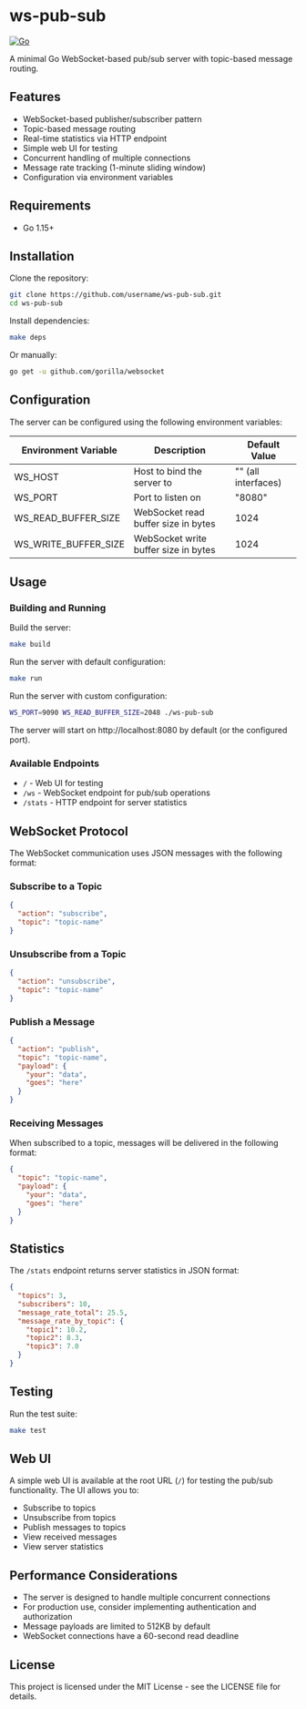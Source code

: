 # ws-pub-sub

[![Go](https://github.com/dbjohnson/ws-pub-sub/actions/workflows/build-and-test.yml/badge.svg)](https://github.com/dbjohnson/ws-pub-sub/actions/workflows/build-and-test.yml)

A minimal Go WebSocket-based pub/sub server with topic-based message routing.

## Features

- WebSocket-based publisher/subscriber pattern
- Topic-based message routing
- Real-time statistics via HTTP endpoint
- Simple web UI for testing
- Concurrent handling of multiple connections
- Message rate tracking (1-minute sliding window)
- Configuration via environment variables

## Requirements

- Go 1.15+

## Installation

Clone the repository:

```bash
git clone https://github.com/username/ws-pub-sub.git
cd ws-pub-sub
```

Install dependencies:

```bash
make deps
```

Or manually:

```bash
go get -u github.com/gorilla/websocket
```

## Configuration

The server can be configured using the following environment variables:

| Environment Variable | Description                          | Default Value       |
| -------------------- | ------------------------------------ | ------------------- |
| WS_HOST              | Host to bind the server to           | "" (all interfaces) |
| WS_PORT              | Port to listen on                    | "8080"              |
| WS_READ_BUFFER_SIZE  | WebSocket read buffer size in bytes  | 1024                |
| WS_WRITE_BUFFER_SIZE | WebSocket write buffer size in bytes | 1024                |

## Usage

### Building and Running

Build the server:

```bash
make build
```

Run the server with default configuration:

```bash
make run
```

Run the server with custom configuration:

```bash
WS_PORT=9090 WS_READ_BUFFER_SIZE=2048 ./ws-pub-sub
```

The server will start on http://localhost:8080 by default (or the configured port).

### Available Endpoints

- `/` - Web UI for testing
- `/ws` - WebSocket endpoint for pub/sub operations
- `/stats` - HTTP endpoint for server statistics

## WebSocket Protocol

The WebSocket communication uses JSON messages with the following format:

### Subscribe to a Topic

```json
{
  "action": "subscribe",
  "topic": "topic-name"
}
```

### Unsubscribe from a Topic

```json
{
  "action": "unsubscribe",
  "topic": "topic-name"
}
```

### Publish a Message

```json
{
  "action": "publish",
  "topic": "topic-name",
  "payload": {
    "your": "data",
    "goes": "here"
  }
}
```

### Receiving Messages

When subscribed to a topic, messages will be delivered in the following format:

```json
{
  "topic": "topic-name",
  "payload": {
    "your": "data",
    "goes": "here"
  }
}
```

## Statistics

The `/stats` endpoint returns server statistics in JSON format:

```json
{
  "topics": 3,
  "subscribers": 10,
  "message_rate_total": 25.5,
  "message_rate_by_topic": {
    "topic1": 10.2,
    "topic2": 8.3,
    "topic3": 7.0
  }
}
```

## Testing

Run the test suite:

```bash
make test
```

## Web UI

A simple web UI is available at the root URL (`/`) for testing the pub/sub functionality. The UI allows you to:

- Subscribe to topics
- Unsubscribe from topics
- Publish messages to topics
- View received messages
- View server statistics

## Performance Considerations

- The server is designed to handle multiple concurrent connections
- For production use, consider implementing authentication and authorization
- Message payloads are limited to 512KB by default
- WebSocket connections have a 60-second read deadline

## License

This project is licensed under the MIT License - see the LICENSE file for details.
